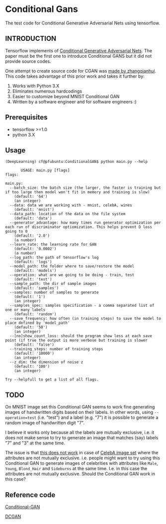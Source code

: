 # Conditional Gans
The test code for Conditional Generative Adversarial Nets using tensorflow.

## INTRODUCTION

Tensorflow implements of [Conditional Generative Adversarial Nets](https://arxiv.org/abs/1411.1784).
The paper must be the first one to introduce Conditional GANS but it did not provide source codes.

One attempt to create source code for CGAN was [made by zhangqianhui](https://github.com/zhangqianhui/Conditional-GAN/).
This code takes advantage of this prior work and takes it further by:
1. Works with Python 3.X
1. Eliminates numerous hardcodings
1. Easier to customize beyond MNIST Conditional GAN
1. Written by a software engineer and for software engineers :)

## Prerequisites
- tensorflow >=1.0
- python 3.X

## Usage
```  
(DeepLearning) cf@pfubuntu:ConditionalGAN$ python main.py --help

       USAGE: main.py [flags]
flags:

main.py:
  --batch_size: the batch size (the larger, the faster is training but if too large then model won't fit in memory and training is slow)
    (default: '64')
    (an integer)
  --data: data we are working with - mnist, celebA, wines
    (default: 'mnist')
  --data_path: location of the data on the file system
    (default: 'data')
  --generator_advantage: how many times run generator optimization per each run of discriminator optiomization. This helps prevent D loss going to 0
    (default: '2.0')
    (a number)
  --learn_rate: the learning rate for GAN
    (default: '0.0002')
    (a number)
  --log_path: the path of tensorflow's log
    (default: 'logs')
  --model_path: the folder where to save/restore the model
    (default: 'models')
  --operation: what are we going to be doing - train, test
    (default: 'test')
  --sample_path: the dir of sample images
    (default: 'samples')
  --samples: number of samples to generate
    (default: '1')
    (an integer)
  --samples_spec: samples specification - a comma separated list of one or many labels
    (default: 'random')
  --save_frequency: how often (in training steps) to save the model to place defined by 'model_path'
    (default: '50')
    (an integer)
  --[no]show_count_loss: should the program show less at each save point (if true the output is more verbose but training is slower
    (default: 'false')
  --training_steps: number of training steps
    (default: '10000')
    (an integer)
  --z_dim: the dimension of noise z
    (default: '100')
    (an integer)

Try --helpfull to get a list of all flags.
```

## TODO
On MNIST image set this Conditional GAN seems to work fine generating images of handwritten digits based on their labels. In other words, using `--operation=test` (i.e. "test") and a label (e.g. "7") it is possible to generate a random image of handwritten digit "7". 

I believe it works only because all the labels are mutually exclusive, i.e. it does not make sense to try to generate an image that matches (say) labels "7" and "3" at the same time.

The issue is that [this does not work](http://prntscr.com/lcjoxo) in case of [CelebA image set](http://mmlab.ie.cuhk.edu.hk/projects/CelebA.html) where the attributes are not mutually exclusive. i.e. people might want to try using this Conditional GAN to generate images of celebrities with attributes like `Male`, `Young`, `Blond_Hair` and `Sideburns` at the same time. I.e. in this case the attributes are not mutually exclusive. Should the Conditional GAN work in this case?

## Reference code
[Conditional-GAN](https://github.com/zhangqianhui/Conditional-GAN/)

[DCGAN](https://github.com/carpedm20/DCGAN-tensorflow)
